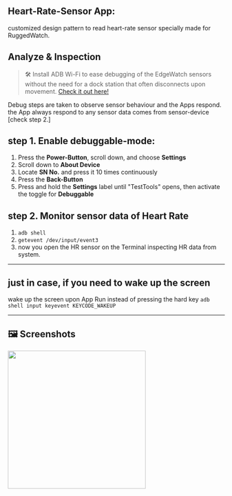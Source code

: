 ## Heart-Rate-Sensor App:
customized design pattern to read heart-rate sensor specially made for RuggedWatch.


##  Analyze & Inspection

>🛠️ Install ADB Wi-Fi to ease debugging of the EdgeWatch sensors without the need for a dock station that often disconnects upon movement. [Check it out here!](https://plugins.jetbrains.com/plugin/14969-adb-wi-fi)

Debug steps are taken to observe sensor behaviour and the Apps respond. the App always respond to any sensor data comes from sensor-device [check step 2.]


## step 1. Enable debuggable-mode:

1. Press the **Power-Button**, scroll down, and choose **Settings**
2. Scroll down to **About Device**
3. Locate **SN No.** and press it 10 times continuously
4. Press the **Back-Button**
5. Press and hold the **Settings** label until "TestTools" opens, then activate the toggle for **Debuggable**



## step 2. Monitor sensor data of Heart Rate

1. ```adb shell```
2. ``` getevent /dev/input/event3 ```
3. now you open the HR sensor on the Terminal inspecting HR data from system.

 ----

## just in case, if you need to wake up the screen
wake up the screen upon App Run instead of pressing the hard key
``` adb shell input keyevent KEYCODE_WAKEUP ```

 ----

## 🖼️ Screenshots

<img src="/demo/gif_demo_1.gif" width="320" alt=""/> 
